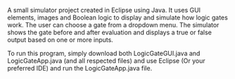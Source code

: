 A small simulator project created in Eclipse using Java. It uses GUI elements, images and Boolean logic to display and simulate how logic gates work.
The user can choose a gate from a dropdown menu. The simulator shows the gate before and after evaluation and displays a true or false output based on one or more inputs.

To run this program, simply download both LogicGateGUI.java and LogicGateApp.java (and all respected files) and use Eclipse (Or your preferred IDE) and run the LogicGateApp.java file.
